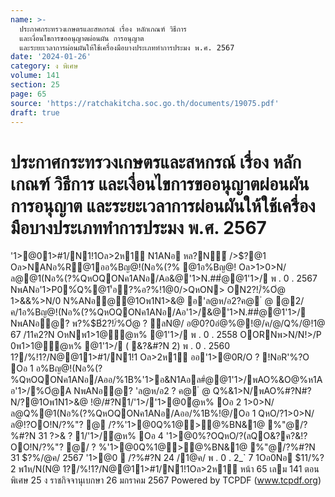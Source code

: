 ```yaml
---
name: >-
  ประกาศกระทรวงเกษตรและสหกรณ์ เรื่อง หลักเกณฑ์ วิธีการ
  และเงื่อนไขการขออนุญาตผ่อนผัน การอนุญาต
  และระยะเวลาการผ่อนผันให้ใช้เครื่องมือบางประเภททำการประมง พ.ศ. 2567
date: '2024-01-26'
category: ง พิเศษ
volume: 141
section: 25
page: 65
source: 'https://ratchakitcha.soc.go.th/documents/19075.pdf'
draft: true
---
```


# ประกาศกระทรวงเกษตรและสหกรณ์ เรื่อง หลักเกณฑ์ วิธีการ และเงื่อนไขการขออนุญาตผ่อนผัน การอนุญาต และระยะเวลาการผ่อนผันให้ใช้เครื่องมือบางประเภททำการประมง พ.ศ. 2567

'1>@01>#1/N1!1Oล>2ห1์ N1ANอ หล?N์ />$?@1 Oล>NANอ%R@1ออ%Bญ@!(Nอ%(?% @1อ%Bญ@! Oล>1>0>N/ล@@1(Nอ%(?%QหOQONค1ANอ/Aอ&@'1>N.##ํ@@1'1>/ พ . 0 . 2567 NพANอ'1>P0%์Q%@1'้อ?%อ?%!1@0/>QหON> ON2?!/์%Oํ@ 1>&&%>N/0 N%ANอ@@1Oพ1N1>&@ อ'ล@ห/อ2?ค@ ํ @ @2/ค/1อ%Bญ@!(Nอ%(?%QหOQONค1ANอ/Aอ'1>/&@'1>N.##ํ@@1'1>/ NพANอํ@? พ?%$B์2?!/์%Oํ@ ? ลN@/ อ@0?0อํ@%@!@/ค/@/Q%/@!1@ 67 /11ค2?N OหNพ1>1@ํ@ห% @1'1>/ พ . 0 . 2558 OORNพ>N/N!>/P 0พ1>1@ํ@ห% @1'1>/ ( &?&#?N 2) พ . 0 . 2560 1?/%!1?/N@@11>#1/N1!1 Oล>2ห1์ ออ'1>@0R/O ? !NอR'%?O Oอ 1 อ%Bญ@!(Nอ%(?%QหOQONค1ANอ/Aออ/%1B%'1>อ&N1Aอล#ํ@@1'1>/พAO%&O@%ห1Aอ'1>/%Oํ@A NพANอํ@? 'ล@ห/อ2 ? ค@ ํ @ Q%&1>N/พAO%#?N#?N/?@1Oพ1N1>&@ !@/#?N1/'1>/'1>@0ํ@ห% Oอ 2 1>0>N/ล@Q%@1(Nอ%(?%QหOQONค1ANอ/Aออ/%1B%!@/Oอ 1 QหO/?1>0>N/ล@!?OO!N/?%"? @ /?%'1>@0Q%1@>@%BN&1@ %"@/?%#?N 31 $?%/@ค/ 2567 Oอ 3 @1อ%Bญ@!(Nอ%(?%!@/Oอ 1 Oล>Oอ 2 QหON'็%R'!@/#?Nอ$>& ? 1/'1>/ํ@ห% Oอ 4 '1>@0%?OQหO/?(ลQO&?ค?&!?OO!N/?%"? @/ ? %'1>@0Q%1@>@%BN&1@ %"@/?%#?N 31 $?%/@ค/ 2567 '1>@0  /?%#?N 24 /1@ค/ พ . 0 . 2_` 7 1Oอ0Nอ $11/%?2 พ1ห/N(N@ 1?/%!1?/N@@11>#1/N1!1Oล>2ห1์ หน้า 65 เลม 141 ตอนพิเศษ 25 ง ราชกิจจานุเบกษา 26 มกราคม 2567 Powered by TCPDF (www.tcpdf.org)
